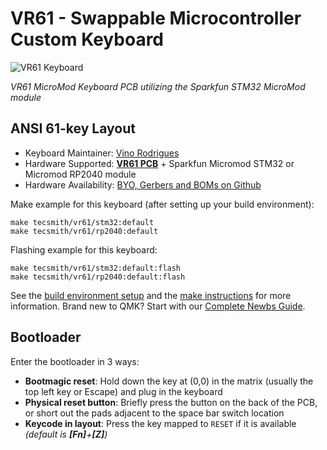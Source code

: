 # VR61 - Swappable Microcontroller Custom Keyboard

![VR61 Keyboard](https://i.imgur.com/MdLKkiIh.png)

*VR61 MicroMod Keyboard PCB utilizing the Sparkfun STM32 MicroMod module*

## ANSI 61-key Layout

* Keyboard Maintainer: [Vino Rodrigues](https://github.com/vinorodrigues)
* Hardware Supported: [**VR61 PCB**](https://github.com/Tecsmith/vr61-keyboard-pcb) + Sparkfun Micromod STM32 or Micromod RP2040 module
* Hardware Availability: [BYO, Gerbers and BOMs on Github](https://github.com/Tecsmith/vr61-keyboard-pcb)

Make example for this keyboard (after setting up your build environment):

    make tecsmith/vr61/stm32:default
    make tecsmith/vr61/rp2040:default

Flashing example for this keyboard:

    make tecsmith/vr61/stm32:default:flash
    make tecsmith/vr61/rp2040:default:flash

See the [build environment setup](https://docs.qmk.fm/#/getting_started_build_tools) and the [make instructions](https://docs.qmk.fm/#/getting_started_make_guide) for more information. Brand new to QMK? Start with our [Complete Newbs Guide](https://docs.qmk.fm/#/newbs).

## Bootloader

Enter the bootloader in 3 ways:

* **Bootmagic reset**: Hold down the key at (0,0) in the matrix (usually the top left key or Escape) and plug in the keyboard
* **Physical reset button**: Briefly press the button on the back of the PCB, or short out the pads adjacent to the space bar switch location
* **Keycode in layout**: Press the key mapped to `RESET` if it is available *(default is **[Fn]**+**[Z]**)*
